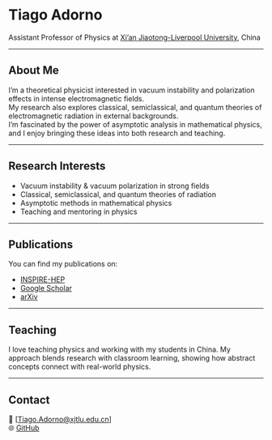 # Tiago Adorno

Assistant Professor of Physics at [Xi’an Jiaotong-Liverpool University](https://www.xjtlu.edu.cn/en), China  

---

## About Me  
I’m a theoretical physicist interested in vacuum instability and polarization effects in intense electromagnetic fields.  
My research also explores classical, semiclassical, and quantum theories of electromagnetic radiation in external backgrounds.  
I’m fascinated by the power of asymptotic analysis in mathematical physics, and I enjoy bringing these ideas into both research and teaching.  

---

## Research Interests  
- Vacuum instability & vacuum polarization in strong fields  
- Classical, semiclassical, and quantum theories of radiation  
- Asymptotic methods in mathematical physics  
- Teaching and mentoring in physics  

---

## Publications  
You can find my publications on:  
- [INSPIRE-HEP](https://inspirehep.net/authors/1065407?ui-citation-summary=true)  
- [Google Scholar](https://scholar.google.com/citations?user=cjKRuU8AAAAJ&hl=en)  
- [arXiv](https://arxiv.org/search/?searchtype=author&query=Adorno%2C+T+C)  

---

## Teaching  
I love teaching physics and working with my students in China. My approach blends research with classroom learning, showing how abstract concepts connect with real-world physics.  

---

## Contact  
📧 [Tiago.Adorno@xjtlu.edu.cn]  
🌐 [GitHub](https://github.com/tadornohep)  
